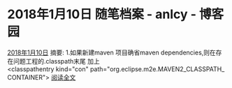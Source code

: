 
# 2018年1月10日 随笔档案 - anlcy - 博客园






[2018年1月10日](https://www.cnblogs.com/camilla/archive/2018/01/10.html)
摘要: 1.如果新建maven 项目确省maven dependencies,则在存在问题工程的.classpath末尾 加上 <classpathentry kind="con" path="org.eclipse.m2e.MAVEN2_CLASSPATH_CONTAINER"> <attributes>[阅读全文](https://www.cnblogs.com/camilla/p/8260127.html)

